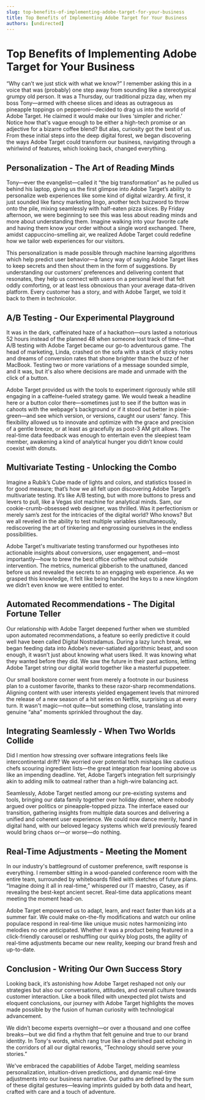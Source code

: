 ```yaml
---
slug: top-benefits-of-implementing-adobe-target-for-your-business
title: Top Benefits of Implementing Adobe Target for Your Business
authors: [undirected]
---
```



# Top Benefits of Implementing Adobe Target for Your Business

“Why can’t we just stick with what we know?” I remember asking this in a voice that was (probably) one step away from sounding like a stereotypical grumpy old person. It was a Thursday, our traditional pizza day, when my boss Tony—armed with cheese slices and ideas as outrageous as pineapple toppings on pepperoni—decided to drag us into the world of Adobe Target. He claimed it would make our lives ‘simpler and richer.’ Notice how that's vague enough to be either a high-tech promise or an adjective for a bizarre coffee blend? But alas, curiosity got the best of us. From these initial steps into the deep digital forest, we began discovering the ways Adobe Target could transform our business, navigating through a whirlwind of features, which looking back, changed everything.

## Personalization - The Art of Reading Minds

Tony—ever the evangelist—called it “the big transformation” as he pulled us behind his laptop, giving us the first glimpse into Adobe Target’s ability to personalize web experiences like some kind of digital wizardry. At first, it just sounded like fancy marketing lingo, another tech buzzword to throw onto the pile, mixing seamlessly with half-eaten pizza slices. By Friday afternoon, we were beginning to see this was less about reading minds and more about understanding them. Imagine walking into your favorite cafe and having them know your order without a single word exchanged. There, amidst cappuccino-smelling air, we realized Adobe Target could redefine how we tailor web experiences for our visitors.

This personalization is made possible through machine learning algorithms which help predict user behavior—a fancy way of saying Adobe Target likes to keep secrets and then shout them in the form of suggestions. By understanding our customers’ preferences and delivering content that resonates, they help us connect with users on a personal level that felt oddly comforting, or at least less obnoxious than your average data-driven platform. Every customer has a story, and with Adobe Target, we told it back to them in technicolor.

## A/B Testing - Our Experimental Playground

It was in the dark, caffeinated haze of a hackathon—ours lasted a notorious 52 hours instead of the planned 48 when someone lost track of time—that A/B testing with Adobe Target became our go-to adventurous game. The head of marketing, Linda, crashed on the sofa with a stack of sticky notes and dreams of conversion rates that shone brighter than the buzz of her MacBook. Testing two or more variations of a message sounded simple, and it was, but it's also where decisions are made and unmade with the click of a button.

Adobe Target provided us with the tools to experiment rigorously while still engaging in a caffeine-fueled strategy game. We would tweak a headline here or a button color there—sometimes just to see if the button was in cahoots with the webpage's background or if it stood out better in pixie-green—and see which version, or versions, caught our users' fancy. This flexibility allowed us to innovate and optimize with the grace and precision of a gentle breeze, or at least as gracefully as post-3 AM grit allows. The real-time data feedback was enough to entertain even the sleepiest team member, awakening a kind of analytical hunger you didn’t know could coexist with donuts.

## Multivariate Testing - Unlocking the Combo

Imagine a Rubik’s Cube made of lights and colors, and statistics tossed in for good measure; that’s how we all felt upon discovering Adobe Target’s multivariate testing. It’s like A/B testing, but with more buttons to press and levers to pull, like a Vegas slot machine for analytical minds. Sam, our cookie-crumb-obsessed web designer, was thrilled. Was it perfectionism or merely sam’s zest for the intricacies of the digital world? Who knows? But we all reveled in the ability to test multiple variables simultaneously, rediscovering the art of tinkering and engrossing ourselves in the endless possibilities.

Adobe Target's multivariate testing transformed our hypotheses into actionable insights about conversions, user engagement, and—most importantly—how to brew the best office coffee without outside intervention. The metrics, numerical gibberish to the unattuned, danced before us and revealed the secrets to an engaging web experience. As we grasped this knowledge, it felt like being handed the keys to a new kingdom we didn’t even know we were entitled to enter.

## Automated Recommendations - The Digital Fortune Teller

Our relationship with Adobe Target deepened further when we stumbled upon automated recommendations, a feature so eerily predictive it could well have been called Digital Nostradamus. During a lazy lunch break, we began feeding data into Adobe’s never-satiated algorithmic beast, and soon enough, it wasn’t just about knowing what users liked. It was knowing what they wanted before they did. We saw the future in their past actions, letting Adobe Target string our digital world together like a masterful puppeteer.

Our small bookstore corner went from merely a footnote in our business plan to a customer favorite, thanks to these razor-sharp recommendations. Aligning content with user interests yielded engagement levels that mirrored the release of a new season of a hit series on Netflix, surprising us at every turn. It wasn't magic—not quite—but something close, translating into genuine “aha” moments sprinkled throughout the day.

## Integrating Seamlessly - When Two Worlds Collide

Did I mention how stressing over software integrations feels like intercontinental drift? We worried over potential tech mishaps like cautious chefs scouring ingredient lists—the great integration fear looming above us like an impending deadline. Yet, Adobe Target’s integration felt surprisingly akin to adding milk to oatmeal rather than a high-wire balancing act.

Seamlessly, Adobe Target nestled among our pre-existing systems and tools, bringing our data family together over holiday dinner, where nobody argued over politics or pineapple-topped pizza. The interface eased our transition, gathering insights from multiple data sources and delivering a unified and coherent user experience. We could now dance merrily, hand in digital hand, with our beloved legacy systems which we’d previously feared would bring chaos or—or worse—do nothing.

## Real-Time Adjustments - Meeting the Moment

In our industry's battleground of customer preference, swift response is everything. I remember sitting in a wood-paneled conference room with the entire team, surrounded by whiteboards filled with sketches of future plans. “Imagine doing it all in real-time,” whispered our IT maestro, Casey, as if revealing the best-kept ancient secret. Real-time data applications meant meeting the moment head-on.

Adobe Target empowered us to adapt, learn, and react faster than kids at a summer fair. We could make on-the-fly modifications and watch our online populace respond in real-time like unique music notes harmonizing into melodies no one anticipated. Whether it was a product being featured in a click-friendly carousel or reshuffling our quirky blog posts, the agility of real-time adjustments became our new reality, keeping our brand fresh and up-to-date.

## Conclusion - Writing Our Own Success Story

Looking back, it’s astonishing how Adobe Target reshaped not only our strategies but also our conversations, attitudes, and overall culture towards customer interaction. Like a book filled with unexpected plot twists and eloquent conclusions, our journey with Adobe Target highlights the moves made possible by the fusion of human curiosity with technological advancement.

We didn’t become experts overnight—or over a thousand and one coffee breaks—but we did find a rhythm that felt genuine and true to our brand identity. In Tony's words, which rang true like a cherished past echoing in the corridors of all our digital reworks, “Technology should serve your stories.”

We've embraced the capabilities of Adobe Target, melding seamless personalization, intuition-driven predictions, and dynamic real-time adjustments into our business narrative. Our paths are defined by the sum of these digital gestures—leaving imprints guided by both data and heart, crafted with care and a touch of adventure.